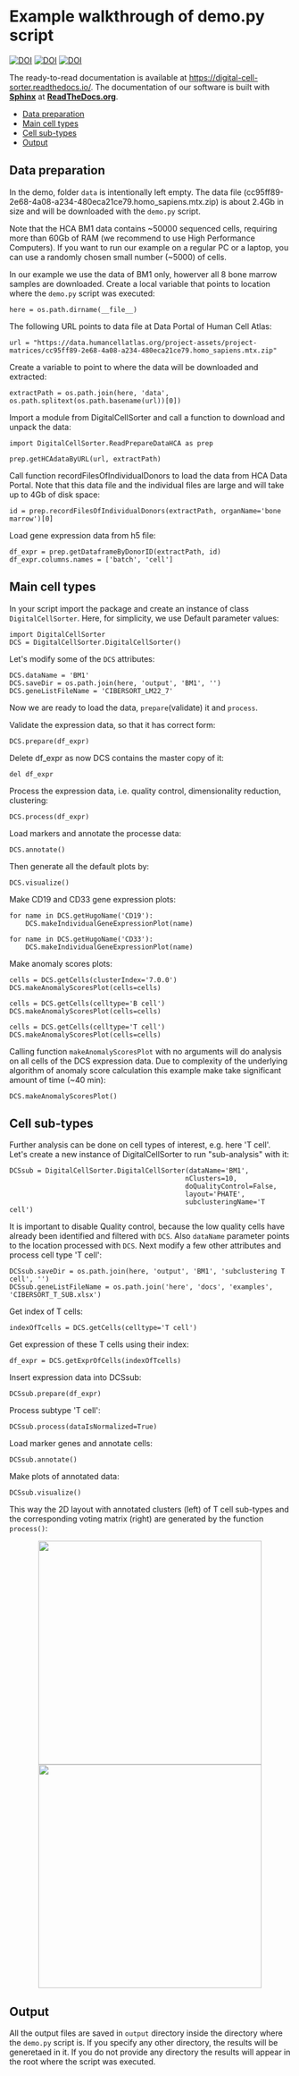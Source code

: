 # Example walkthrough of demo.py script

[![DOI](https://badge.fury.io/gh/sdomanskyi%2FDigitalCellSorter.svg)](https://badge.fury.io/gh/sdomanskyi%2FDigitalCellSorter)
[![DOI](https://badge.fury.io/py/DigitalCellSorter.svg)](https://pypi.org/project/DigitalCellSorter)
[![DOI](https://readthedocs.org/projects/digital-cell-sorter/badge/?version=latest)](https://digital-cell-sorter.readthedocs.io/en/latest/?badge=latest)

The ready-to-read documentation is available at https://digital-cell-sorter.readthedocs.io/.
The documentation of our software is built with [**Sphinx**](https://www.sphinx-doc.org/ "Sphinx") at 
[**ReadTheDocs.org**](https://readthedocs.org/).

- [Data preparation](#data-preparation)
- [Main cell types](#main-cell-types)
- [Cell sub-types](#cell-sub-types)
- [Output](#output)


## Data preparation

In the demo, folder ```data``` is intentionally left empty. 
The data file (cc95ff89-2e68-4a08-a234-480eca21ce79.homo_sapiens.mtx.zip) is about 2.4Gb in size and
will be downloaded with the ```demo.py``` script.

Note that the HCA BM1 data contains ~50000 sequenced cells, requiring more than 60Gb of RAM (we recommend to use High Performance Computers).
If you want to run our example on a regular PC or a laptop, you can use a randomly chosen small number (~5000) of cells.

In our example  we use the data of BM1 only, howerver all 8 bone marrow samples are downloaded.
Create a local variable that points to location where the ```demo.py``` script was executed:

    here = os.path.dirname(__file__)

The following URL points to data file at Data Portal of Human Cell Atlas:

    url = "https://data.humancellatlas.org/project-assets/project-matrices/cc95ff89-2e68-4a08-a234-480eca21ce79.homo_sapiens.mtx.zip"

Create a variable to point to where the data will be downloaded and extracted:

    extractPath = os.path.join(here, 'data', os.path.splitext(os.path.basename(url))[0])

Import a module from DigitalCellSorter and call a function to download and unpack the data:

    import DigitalCellSorter.ReadPrepareDataHCA as prep

    prep.getHCAdataByURL(url, extractPath)
    
Call function recordFilesOfIndividualDonors to load the data from HCA Data Portal. 
Note that this data file and the individual files are large and will take up to 4Gb of disk space:

    id = prep.recordFilesOfIndividualDonors(extractPath, organName='bone marrow')[0]

Load gene expression data from h5 file:

    df_expr = prep.getDataframeByDonorID(extractPath, id)
    df_expr.columns.names = ['batch', 'cell']


## Main cell types

In your script import the package and create an instance of class ```DigitalCellSorter```. 
Here, for simplicity, we use Default parameter values:

	import DigitalCellSorter
	DCS = DigitalCellSorter.DigitalCellSorter()

Let's modify some of the ```DCS``` attributes:

	DCS.dataName = 'BM1'
	DCS.saveDir = os.path.join(here, 'output', 'BM1', '')
    DCS.geneListFileName = 'CIBERSORT_LM22_7'

Now we are ready to load the data, ```prepare```(validate) it and ```process```.

Validate the expression data, so that it has correct form:

    DCS.prepare(df_expr)

Delete df_expr as now DCS contains the master copy of it:

    del df_expr

Process the expression data, i.e. quality control, dimensionality reduction, clustering:

	DCS.process(df_expr)

Load markers and annotate the processe data:

	DCS.annotate()

Then generate all the default plots by:

	DCS.visualize()

Make CD19 and CD33 gene expression plots:

    for name in DCS.getHugoName('CD19'):
        DCS.makeIndividualGeneExpressionPlot(name)
            
    for name in DCS.getHugoName('CD33'):
        DCS.makeIndividualGeneExpressionPlot(name)


Make anomaly scores plots:

    cells = DCS.getCells(clusterIndex='7.0.0')
    DCS.makeAnomalyScoresPlot(cells=cells)

    cells = DCS.getCells(celltype='B cell')
    DCS.makeAnomalyScoresPlot(cells=cells)

    cells = DCS.getCells(celltype='T cell')
    DCS.makeAnomalyScoresPlot(cells=cells)

Calling function ```makeAnomalyScoresPlot``` with no arguments will do analysis on all cells of the DCS expression data.
Due to complexity of the underlying algorithm of anomaly score calculation this example make take significant amount of time (~40 min):

    DCS.makeAnomalyScoresPlot()


## Cell sub-types

Further analysis can be done on cell types of interest, e.g. here 'T cell'.
Let's create a new instance of DigitalCellSorter to run "sub-analysis" with it:

    DCSsub = DigitalCellSorter.DigitalCellSorter(dataName='BM1', 
                                                nClusters=10, 
                                                doQualityControl=False,
                                                layout='PHATE',
                                                subclusteringName='T cell')

It is important to disable Quality control, because the low quality cells have already been identified and filtered with ```DCS```.
Also ```dataName``` parameter points to the location processed with ```DCS```. 
Next modify a few other attributes and process cell type 'T cell':

    DCSsub.saveDir = os.path.join(here, 'output', 'BM1', 'subclustering T cell', '')
    DCSsub.geneListFileName = os.path.join('here', 'docs', 'examples', 'CIBERSORT_T_SUB.xlsx')

Get index of T cells:

    indexOfTcells = DCS.getCells(celltype='T cell')

Get expression of these T cells using their index:

    df_expr = DCS.getExprOfCells(indexOfTcells)

Insert expression data into DCSsub:

    DCSsub.prepare(df_expr)

Process subtype 'T cell':

    DCSsub.process(dataIsNormalized=True)

Load marker genes and annotate cells:

    DCSsub.annotate()

Make plots of annotated data:

    DCSsub.visualize()


This way the 2D layout with annotated clusters (left) of T cell sub-types and the corresponding voting matrix (right) 
are generated by the function ```process()```:

<p align="middle">
	<img src="https://github.com/sdomanskyi/DigitalCellSorter/blob/master/docs/examples/output/BM1/subclustering T cell/BM1_clusters_by_clusters_annotated.png?raw=true" width="400"/>
	<img src="https://github.com/sdomanskyi/DigitalCellSorter/blob/master/docs/examples/output/BM1/subclustering T cell/BM1_scores_matrix.png?raw=true" height="400"/>
</p>


## Output

All the output files are saved in ```output``` directory inside the directory where the ```demo.py``` script is. 
If you specify any other directory, the results will be generetaed in it.
If you do not provide any directory the results will appear in the root where the script was executed.



